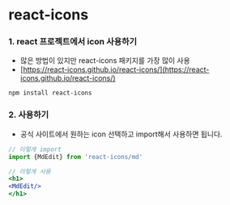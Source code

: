 # react-icons

### 1. react 프로젝트에서 icon 사용하기

* 많은 방법이 있지만  react-icons 패키지를 가장 많이 사용
* [https://react-icons.github.io/react-icons/](https://react-icons.github.io/react-icons/)

```
npm install react-icons
```

### 2. 사용하기

* 공식 사이트에서 원하는 icon 선택하고 import해서 사용하면 됩니다.

```jsx
// 이렇게 import
import {MdEdit} from 'react-icons/md'

// 이렇게 사용
<h1>
<MdEdit/>
</h1>
```
